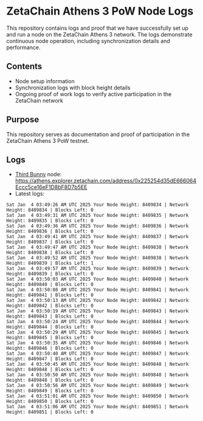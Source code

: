 # ZetaChain Athens 3 PoW Node Logs
This repository contains logs and proof that we have successfully set up and run a node on the ZetaChain Athens 3 network. The logs demonstrate continuous node operation, including synchronization details and performance.

## Contents
- Node setup information
- Synchronization logs with block height details
- Ongoing proof of work logs to verify active participation in the ZetaChain network

## Purpose
This repository serves as documentation and proof of participation in the ZetaChain Athens 3 PoW testnet.

## Logs

- [Third Bunny](https://thirdbunny.xyz/) node: https://athens.explorer.zetachain.com/address/0x225254d35dE666064Eccc5ce16eF1D8bF8D7b5EE
- Latest logs:
```
Sat Jan  4 03:49:26 AM UTC 2025 Your Node Height: 8409834 | Network Height: 8409834 | Blocks Left: 0
Sat Jan  4 03:49:31 AM UTC 2025 Your Node Height: 8409835 | Network Height: 8409835 | Blocks Left: 0
Sat Jan  4 03:49:36 AM UTC 2025 Your Node Height: 8409836 | Network Height: 8409836 | Blocks Left: 0
Sat Jan  4 03:49:41 AM UTC 2025 Your Node Height: 8409837 | Network Height: 8409837 | Blocks Left: 0
Sat Jan  4 03:49:47 AM UTC 2025 Your Node Height: 8409838 | Network Height: 8409838 | Blocks Left: 0
Sat Jan  4 03:49:52 AM UTC 2025 Your Node Height: 8409838 | Network Height: 8409839 | Blocks Left: 1
Sat Jan  4 03:49:57 AM UTC 2025 Your Node Height: 8409839 | Network Height: 8409839 | Blocks Left: 0
Sat Jan  4 03:50:03 AM UTC 2025 Your Node Height: 8409840 | Network Height: 8409840 | Blocks Left: 0
Sat Jan  4 03:50:08 AM UTC 2025 Your Node Height: 8409841 | Network Height: 8409841 | Blocks Left: 0
Sat Jan  4 03:50:13 AM UTC 2025 Your Node Height: 8409842 | Network Height: 8409842 | Blocks Left: 0
Sat Jan  4 03:50:19 AM UTC 2025 Your Node Height: 8409843 | Network Height: 8409843 | Blocks Left: 0
Sat Jan  4 03:50:24 AM UTC 2025 Your Node Height: 8409844 | Network Height: 8409844 | Blocks Left: 0
Sat Jan  4 03:50:29 AM UTC 2025 Your Node Height: 8409845 | Network Height: 8409845 | Blocks Left: 0
Sat Jan  4 03:50:35 AM UTC 2025 Your Node Height: 8409846 | Network Height: 8409846 | Blocks Left: 0
Sat Jan  4 03:50:40 AM UTC 2025 Your Node Height: 8409847 | Network Height: 8409847 | Blocks Left: 0
Sat Jan  4 03:50:45 AM UTC 2025 Your Node Height: 8409848 | Network Height: 8409848 | Blocks Left: 0
Sat Jan  4 03:50:50 AM UTC 2025 Your Node Height: 8409848 | Network Height: 8409848 | Blocks Left: 0
Sat Jan  4 03:50:56 AM UTC 2025 Your Node Height: 8409849 | Network Height: 8409849 | Blocks Left: 0
Sat Jan  4 03:51:01 AM UTC 2025 Your Node Height: 8409850 | Network Height: 8409850 | Blocks Left: 0
Sat Jan  4 03:51:06 AM UTC 2025 Your Node Height: 8409851 | Network Height: 8409851 | Blocks Left: 0
```
